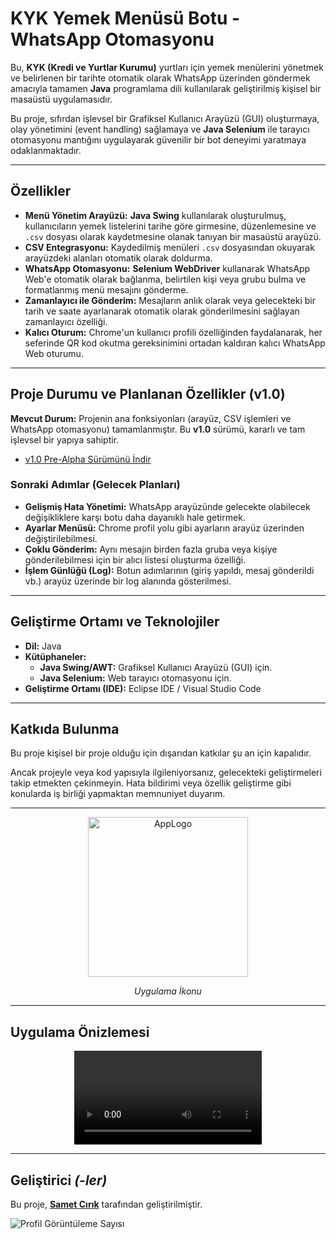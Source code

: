 # KYK Yemek Menüsü Botu - WhatsApp Otomasyonu

Bu, **KYK (Kredi ve Yurtlar Kurumu)** yurtları için yemek menülerini yönetmek ve belirlenen bir tarihte otomatik olarak WhatsApp üzerinden göndermek amacıyla tamamen **Java** programlama dili kullanılarak geliştirilmiş kişisel bir masaüstü uygulamasıdır.

Bu proje, sıfırdan işlevsel bir Grafiksel Kullanıcı Arayüzü (GUI) oluşturmaya, olay yönetimini (event handling) sağlamaya ve **Java Selenium** ile tarayıcı otomasyonu mantığını uygulayarak güvenilir bir bot deneyimi yaratmaya odaklanmaktadır.

---

## Özellikler

* **Menü Yönetim Arayüzü:** **Java Swing** kullanılarak oluşturulmuş, kullanıcıların yemek listelerini tarihe göre girmesine, düzenlemesine ve `.csv` dosyası olarak kaydetmesine olanak tanıyan bir masaüstü arayüzü.
* **CSV Entegrasyonu:** Kaydedilmiş menüleri `.csv` dosyasından okuyarak arayüzdeki alanları otomatik olarak doldurma.
* **WhatsApp Otomasyonu:** **Selenium WebDriver** kullanarak WhatsApp Web'e otomatik olarak bağlanma, belirtilen kişi veya grubu bulma ve formatlanmış menü mesajını gönderme.
* **Zamanlayıcı ile Gönderim:** Mesajların anlık olarak veya gelecekteki bir tarih ve saate ayarlanarak otomatik olarak gönderilmesini sağlayan zamanlayıcı özelliği.
* **Kalıcı Oturum:** Chrome'un kullanıcı profili özelliğinden faydalanarak, her seferinde QR kod okutma gereksinimini ortadan kaldıran kalıcı WhatsApp Web oturumu.

---

## Proje Durumu ve Planlanan Özellikler (v1.0)

**Mevcut Durum:** Projenin ana fonksiyonları (arayüz, CSV işlemleri ve WhatsApp otomasyonu) tamamlanmıştır. Bu **v1.0** sürümü, kararlı ve tam işlevsel bir yapıya sahiptir.

- [v1.0 Pre-Alpha Sürümünü İndir](https://github.com/SametCirik/WhatsApp-KYK-Bot/releases/tag/v1.0)

### Sonraki Adımlar (Gelecek Planları)

* **Gelişmiş Hata Yönetimi:** WhatsApp arayüzünde gelecekte olabilecek değişikliklere karşı botu daha dayanıklı hale getirmek.
* **Ayarlar Menüsü:** Chrome profil yolu gibi ayarların arayüz üzerinden değiştirilebilmesi.
* **Çoklu Gönderim:** Aynı mesajın birden fazla gruba veya kişiye gönderilebilmesi için bir alıcı listesi oluşturma özelliği.
* **İşlem Günlüğü (Log):** Botun adımlarının (giriş yapıldı, mesaj gönderildi vb.) arayüz üzerinde bir log alanında gösterilmesi.

---

## Geliştirme Ortamı ve Teknolojiler

* **Dil:** Java
* **Kütüphaneler:**
    * **Java Swing/AWT:** Grafiksel Kullanıcı Arayüzü (GUI) için.
    * **Java Selenium:** Web tarayıcı otomasyonu için.
* **Geliştirme Ortamı (IDE):** Eclipse IDE / Visual Studio Code

---

## Katkıda Bulunma

Bu proje kişisel bir proje olduğu için dışarıdan katkılar şu an için kapalıdır.

Ancak projeyle veya kod yapısıyla ilgileniyorsanız, gelecekteki geliştirmeleri takip etmekten çekinmeyin. Hata bildirimi veya özellik geliştirme gibi konularda iş birliği yapmaktan memnuniyet duyarım.

---

<p align="center">
   <img width="256" height="256" alt="AppLogo" src="https://github.com/user-attachments/assets/d13d7218-50f4-470e-8560-338c7ff24c6c" />
</p>

<p align="center">
   <i>
      Uygulama İkonu
   </i>
</p>

---

## Uygulama Önizlemesi

<p align="center">
   <video src="https://github.com/user-attachments/assets/00c89376-7448-45bc-9ce5-49a5c71cd8b1"> width="700" controls>
      Tarayıcınız video etiketini desteklemiyor.
   </video>
</p>

---

##  Geliştirici *(-ler)*

Bu proje, **[Samet Cırık](https://github.com/SametCirik)** tarafından geliştirilmiştir.

<d>
  <img src="https://komarev.com/ghpvc/?username=SametCirik-Solitaire&label=PROFILE+VIEWS&color=green&style=flat" alt="Profil Görüntüleme Sayısı" />
</d>
